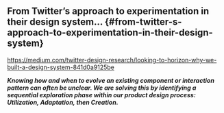 ## From Twitter’s approach to experimentation in their design system… {#from-twitter-s-approach-to-experimentation-in-their-design-system}

https://medium.com/twitter-design-research/looking-to-horizon-why-we-built-a-design-system-841d0a9125be

**_Knowing how and when to evolve an existing component or interaction pattern can often be unclear. We are solving this by identifying a sequential exploration phase within our product design process: Utilization, Adaptation, then Creation._**
